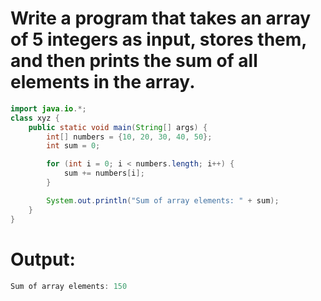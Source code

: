# Write a program that takes an array of 5 integers as input, stores them, and then prints the sum of all elements in the array.
```java
import java.io.*;
class xyz {
    public static void main(String[] args) {
        int[] numbers = {10, 20, 30, 40, 50};
        int sum = 0;

        for (int i = 0; i < numbers.length; i++) {
            sum += numbers[i];
        }

        System.out.println("Sum of array elements: " + sum);
    }
}
```
# Output:
```java
Sum of array elements: 150
```
